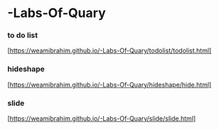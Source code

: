 # -Labs-Of-Quary
### to do list
[https://weamibrahim.github.io/-Labs-Of-Quary/todolist/todolist.html]
### hideshape
[https://weamibrahim.github.io/-Labs-Of-Quary/hideshape/hide.html]
### slide
[https://weamibrahim.github.io/-Labs-Of-Quary/slide/slide.html]
